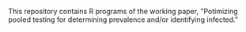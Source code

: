 This repository contains R programs of the working paper, "Potimizing pooled testing for determining prevalence and/or identifying infected." 
